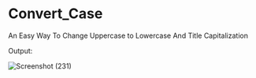 # Convert_Case
An Easy Way To Change Uppercase to Lowercase And Title Capitalization


Output:

![Screenshot (231)](https://github.com/SakirAli786/Convert_Case/assets/118117387/9ec84850-ff7d-422b-abe4-998987f3fa77)
